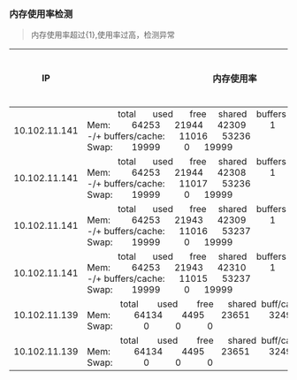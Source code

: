 ### <a name="memorycheck">内存使用率检测</a>

> 内存使用率超过{1},使用率过高，检测异常

IP | 内存使用率 | 结果 | 异常描述
-----|-----|-----|-----
10.102.11.141 | &nbsp;&nbsp;&nbsp;&nbsp;&nbsp;&nbsp;&nbsp;&nbsp;&nbsp;&nbsp;&nbsp;&nbsp;&nbsp;total&nbsp;&nbsp;&nbsp;&nbsp;&nbsp;&nbsp;&nbsp;used&nbsp;&nbsp;&nbsp;&nbsp;&nbsp;&nbsp;&nbsp;free&nbsp;&nbsp;&nbsp;&nbsp;&nbsp;shared&nbsp;&nbsp;&nbsp;&nbsp;buffers&nbsp;&nbsp;&nbsp;&nbsp;&nbsp;cached<br>Mem:&nbsp;&nbsp;&nbsp;&nbsp;&nbsp;&nbsp;&nbsp;&nbsp;&nbsp;64253&nbsp;&nbsp;&nbsp;&nbsp;&nbsp;&nbsp;21944&nbsp;&nbsp;&nbsp;&nbsp;&nbsp;&nbsp;42309&nbsp;&nbsp;&nbsp;&nbsp;&nbsp;&nbsp;&nbsp;&nbsp;&nbsp;&nbsp;1&nbsp;&nbsp;&nbsp;&nbsp;&nbsp;&nbsp;&nbsp;&nbsp;889&nbsp;&nbsp;&nbsp;&nbsp;&nbsp;&nbsp;10038<br>-/+&nbsp;buffers/cache:&nbsp;&nbsp;&nbsp;&nbsp;&nbsp;&nbsp;11016&nbsp;&nbsp;&nbsp;&nbsp;&nbsp;&nbsp;53236<br>Swap:&nbsp;&nbsp;&nbsp;&nbsp;&nbsp;&nbsp;&nbsp;&nbsp;19999&nbsp;&nbsp;&nbsp;&nbsp;&nbsp;&nbsp;&nbsp;&nbsp;&nbsp;&nbsp;0&nbsp;&nbsp;&nbsp;&nbsp;&nbsp;&nbsp;19999<br>
10.102.11.141 | &nbsp;&nbsp;&nbsp;&nbsp;&nbsp;&nbsp;&nbsp;&nbsp;&nbsp;&nbsp;&nbsp;&nbsp;&nbsp;total&nbsp;&nbsp;&nbsp;&nbsp;&nbsp;&nbsp;&nbsp;used&nbsp;&nbsp;&nbsp;&nbsp;&nbsp;&nbsp;&nbsp;free&nbsp;&nbsp;&nbsp;&nbsp;&nbsp;shared&nbsp;&nbsp;&nbsp;&nbsp;buffers&nbsp;&nbsp;&nbsp;&nbsp;&nbsp;cached<br>Mem:&nbsp;&nbsp;&nbsp;&nbsp;&nbsp;&nbsp;&nbsp;&nbsp;&nbsp;64253&nbsp;&nbsp;&nbsp;&nbsp;&nbsp;&nbsp;21944&nbsp;&nbsp;&nbsp;&nbsp;&nbsp;&nbsp;42308&nbsp;&nbsp;&nbsp;&nbsp;&nbsp;&nbsp;&nbsp;&nbsp;&nbsp;&nbsp;1&nbsp;&nbsp;&nbsp;&nbsp;&nbsp;&nbsp;&nbsp;&nbsp;889&nbsp;&nbsp;&nbsp;&nbsp;&nbsp;&nbsp;10038<br>-/+&nbsp;buffers/cache:&nbsp;&nbsp;&nbsp;&nbsp;&nbsp;&nbsp;11017&nbsp;&nbsp;&nbsp;&nbsp;&nbsp;&nbsp;53236<br>Swap:&nbsp;&nbsp;&nbsp;&nbsp;&nbsp;&nbsp;&nbsp;&nbsp;19999&nbsp;&nbsp;&nbsp;&nbsp;&nbsp;&nbsp;&nbsp;&nbsp;&nbsp;&nbsp;0&nbsp;&nbsp;&nbsp;&nbsp;&nbsp;&nbsp;19999<br>
10.102.11.141 | &nbsp;&nbsp;&nbsp;&nbsp;&nbsp;&nbsp;&nbsp;&nbsp;&nbsp;&nbsp;&nbsp;&nbsp;&nbsp;total&nbsp;&nbsp;&nbsp;&nbsp;&nbsp;&nbsp;&nbsp;used&nbsp;&nbsp;&nbsp;&nbsp;&nbsp;&nbsp;&nbsp;free&nbsp;&nbsp;&nbsp;&nbsp;&nbsp;shared&nbsp;&nbsp;&nbsp;&nbsp;buffers&nbsp;&nbsp;&nbsp;&nbsp;&nbsp;cached<br>Mem:&nbsp;&nbsp;&nbsp;&nbsp;&nbsp;&nbsp;&nbsp;&nbsp;&nbsp;64253&nbsp;&nbsp;&nbsp;&nbsp;&nbsp;&nbsp;21943&nbsp;&nbsp;&nbsp;&nbsp;&nbsp;&nbsp;42309&nbsp;&nbsp;&nbsp;&nbsp;&nbsp;&nbsp;&nbsp;&nbsp;&nbsp;&nbsp;1&nbsp;&nbsp;&nbsp;&nbsp;&nbsp;&nbsp;&nbsp;&nbsp;889&nbsp;&nbsp;&nbsp;&nbsp;&nbsp;&nbsp;10038<br>-/+&nbsp;buffers/cache:&nbsp;&nbsp;&nbsp;&nbsp;&nbsp;&nbsp;11016&nbsp;&nbsp;&nbsp;&nbsp;&nbsp;&nbsp;53237<br>Swap:&nbsp;&nbsp;&nbsp;&nbsp;&nbsp;&nbsp;&nbsp;&nbsp;19999&nbsp;&nbsp;&nbsp;&nbsp;&nbsp;&nbsp;&nbsp;&nbsp;&nbsp;&nbsp;0&nbsp;&nbsp;&nbsp;&nbsp;&nbsp;&nbsp;19999<br>
10.102.11.141 | &nbsp;&nbsp;&nbsp;&nbsp;&nbsp;&nbsp;&nbsp;&nbsp;&nbsp;&nbsp;&nbsp;&nbsp;&nbsp;total&nbsp;&nbsp;&nbsp;&nbsp;&nbsp;&nbsp;&nbsp;used&nbsp;&nbsp;&nbsp;&nbsp;&nbsp;&nbsp;&nbsp;free&nbsp;&nbsp;&nbsp;&nbsp;&nbsp;shared&nbsp;&nbsp;&nbsp;&nbsp;buffers&nbsp;&nbsp;&nbsp;&nbsp;&nbsp;cached<br>Mem:&nbsp;&nbsp;&nbsp;&nbsp;&nbsp;&nbsp;&nbsp;&nbsp;&nbsp;64253&nbsp;&nbsp;&nbsp;&nbsp;&nbsp;&nbsp;21943&nbsp;&nbsp;&nbsp;&nbsp;&nbsp;&nbsp;42310&nbsp;&nbsp;&nbsp;&nbsp;&nbsp;&nbsp;&nbsp;&nbsp;&nbsp;&nbsp;1&nbsp;&nbsp;&nbsp;&nbsp;&nbsp;&nbsp;&nbsp;&nbsp;889&nbsp;&nbsp;&nbsp;&nbsp;&nbsp;&nbsp;10038<br>-/+&nbsp;buffers/cache:&nbsp;&nbsp;&nbsp;&nbsp;&nbsp;&nbsp;11015&nbsp;&nbsp;&nbsp;&nbsp;&nbsp;&nbsp;53237<br>Swap:&nbsp;&nbsp;&nbsp;&nbsp;&nbsp;&nbsp;&nbsp;&nbsp;19999&nbsp;&nbsp;&nbsp;&nbsp;&nbsp;&nbsp;&nbsp;&nbsp;&nbsp;&nbsp;0&nbsp;&nbsp;&nbsp;&nbsp;&nbsp;&nbsp;19999<br>
10.102.11.139 | &nbsp;&nbsp;&nbsp;&nbsp;&nbsp;&nbsp;&nbsp;&nbsp;&nbsp;&nbsp;&nbsp;&nbsp;&nbsp;&nbsp;total&nbsp;&nbsp;&nbsp;&nbsp;&nbsp;&nbsp;&nbsp;&nbsp;used&nbsp;&nbsp;&nbsp;&nbsp;&nbsp;&nbsp;&nbsp;&nbsp;free&nbsp;&nbsp;&nbsp;&nbsp;&nbsp;&nbsp;shared&nbsp;&nbsp;buff/cache&nbsp;&nbsp;&nbsp;available<br>Mem:&nbsp;&nbsp;&nbsp;&nbsp;&nbsp;&nbsp;&nbsp;&nbsp;&nbsp;&nbsp;64134&nbsp;&nbsp;&nbsp;&nbsp;&nbsp;&nbsp;&nbsp;&nbsp;4495&nbsp;&nbsp;&nbsp;&nbsp;&nbsp;&nbsp;&nbsp;23651&nbsp;&nbsp;&nbsp;&nbsp;&nbsp;&nbsp;&nbsp;&nbsp;3249&nbsp;&nbsp;&nbsp;&nbsp;&nbsp;&nbsp;&nbsp;35987&nbsp;&nbsp;&nbsp;&nbsp;&nbsp;&nbsp;&nbsp;55760<br>Swap:&nbsp;&nbsp;&nbsp;&nbsp;&nbsp;&nbsp;&nbsp;&nbsp;&nbsp;&nbsp;&nbsp;&nbsp;&nbsp;0&nbsp;&nbsp;&nbsp;&nbsp;&nbsp;&nbsp;&nbsp;&nbsp;&nbsp;&nbsp;&nbsp;0&nbsp;&nbsp;&nbsp;&nbsp;&nbsp;&nbsp;&nbsp;&nbsp;&nbsp;&nbsp;&nbsp;0<br>
10.102.11.139 | &nbsp;&nbsp;&nbsp;&nbsp;&nbsp;&nbsp;&nbsp;&nbsp;&nbsp;&nbsp;&nbsp;&nbsp;&nbsp;&nbsp;total&nbsp;&nbsp;&nbsp;&nbsp;&nbsp;&nbsp;&nbsp;&nbsp;used&nbsp;&nbsp;&nbsp;&nbsp;&nbsp;&nbsp;&nbsp;&nbsp;free&nbsp;&nbsp;&nbsp;&nbsp;&nbsp;&nbsp;shared&nbsp;&nbsp;buff/cache&nbsp;&nbsp;&nbsp;available<br>Mem:&nbsp;&nbsp;&nbsp;&nbsp;&nbsp;&nbsp;&nbsp;&nbsp;&nbsp;&nbsp;64134&nbsp;&nbsp;&nbsp;&nbsp;&nbsp;&nbsp;&nbsp;&nbsp;4495&nbsp;&nbsp;&nbsp;&nbsp;&nbsp;&nbsp;&nbsp;23651&nbsp;&nbsp;&nbsp;&nbsp;&nbsp;&nbsp;&nbsp;&nbsp;3249&nbsp;&nbsp;&nbsp;&nbsp;&nbsp;&nbsp;&nbsp;35987&nbsp;&nbsp;&nbsp;&nbsp;&nbsp;&nbsp;&nbsp;55760<br>Swap:&nbsp;&nbsp;&nbsp;&nbsp;&nbsp;&nbsp;&nbsp;&nbsp;&nbsp;&nbsp;&nbsp;&nbsp;&nbsp;0&nbsp;&nbsp;&nbsp;&nbsp;&nbsp;&nbsp;&nbsp;&nbsp;&nbsp;&nbsp;&nbsp;0&nbsp;&nbsp;&nbsp;&nbsp;&nbsp;&nbsp;&nbsp;&nbsp;&nbsp;&nbsp;&nbsp;0<br>
